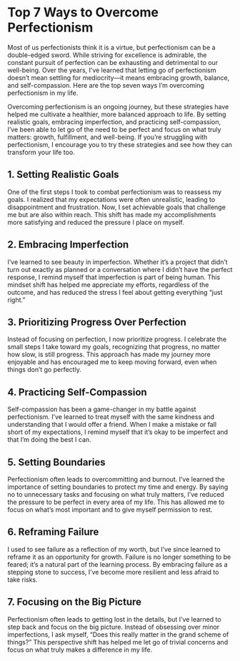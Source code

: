 # Top 7 Ways to Overcome Perfectionism

Most of us perfectionists think it is a virtue, but perfectionism can be a double-edged sword. While striving for
excellence is admirable, the constant pursuit of perfection can be exhausting and detrimental to our well-being. Over
the years, I’ve learned that letting go of perfectionism doesn’t mean settling for mediocrity—it means embracing growth,
balance, and self-compassion. Here are the top seven ways I’m overcoming perfectionism in my life.

Overcoming perfectionism is an ongoing journey, but these strategies have helped me cultivate a healthier, more balanced
approach to life. By setting realistic goals, embracing imperfection, and practicing self-compassion, I’ve been able to
let go of the need to be perfect and focus on what truly matters: growth, fulfillment, and well-being. If you’re
struggling with perfectionism, I encourage you to try these strategies and see how they can transform your life too.

## 1. **Setting Realistic Goals**

One of the first steps I took to combat perfectionism was to reassess my goals. I realized that my expectations were
often unrealistic, leading to disappointment and frustration. Now, I set achievable goals that challenge me but are also
within reach. This shift has made my accomplishments more satisfying and reduced the pressure I place on myself.

## 2. **Embracing Imperfection**

I’ve learned to see beauty in imperfection. Whether it’s a project that didn’t turn out exactly as planned or a
conversation where I didn’t have the perfect response, I remind myself that imperfection is part of being human. This
mindset shift has helped me appreciate my efforts, regardless of the outcome, and has reduced the stress I feel about
getting everything “just right.”

## 3. **Prioritizing Progress Over Perfection**

Instead of focusing on perfection, I now prioritize progress. I celebrate the small steps I take toward my goals,
recognizing that progress, no matter how slow, is still progress. This approach has made my journey more enjoyable and
has encouraged me to keep moving forward, even when things don’t go perfectly.

## 4. **Practicing Self-Compassion**

Self-compassion has been a game-changer in my battle against perfectionism. I’ve learned to treat myself with the same
kindness and understanding that I would offer a friend. When I make a mistake or fall short of my expectations, I remind
myself that it’s okay to be imperfect and that I’m doing the best I can.

## 5. **Setting Boundaries**

Perfectionism often leads to overcommitting and burnout. I’ve learned the importance of setting boundaries to protect my
time and energy. By saying no to unnecessary tasks and focusing on what truly matters, I’ve reduced the pressure to be
perfect in every area of my life. This has allowed me to focus on what’s most important and to give myself permission to
rest.

## 6. **Reframing Failure**

I used to see failure as a reflection of my worth, but I’ve since learned to reframe it as an opportunity for growth.
Failure is no longer something to be feared; it’s a natural part of the learning process. By embracing failure as a
stepping stone to success, I’ve become more resilient and less afraid to take risks.

## 7. **Focusing on the Big Picture**

Perfectionism often leads to getting lost in the details, but I’ve learned to step back and focus on the big picture.
Instead of obsessing over minor imperfections, I ask myself, “Does this really matter in the grand scheme of things?”
This perspective shift has helped me let go of trivial concerns and focus on what truly makes a difference in my life.



